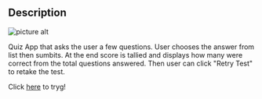 ## Description

![picture alt](https://i.ibb.co/4MmV5gm/logo.png)

Quiz App that asks the user a few questions. User chooses the answer from list then sumbits. At the end score is tallied and displays how many were correct from the total questions answered. Then user can click "Retry Test" to retake the test.

Click [here](http://quiz-zer.surge.sh) to tryg!
